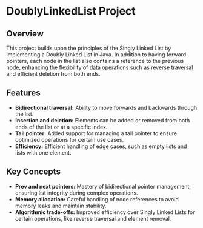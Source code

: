 # DoublyLinkedList Project

## Overview
This project builds upon the principles of the Singly Linked List by implementing a Doubly Linked List in Java. In addition to having forward pointers, each node in the list also contains a reference to the previous node, enhancing the flexibility of data operations such as reverse traversal and efficient deletion from both ends.

## Features
- **Bidirectional traversal:** Ability to move forwards and backwards through the list.
- **Insertion and deletion:** Elements can be added or removed from both ends of the list or at a specific index.
- **Tail pointer:** Added support for managing a tail pointer to ensure optimized operations for certain use cases.
- **Efficiency:** Efficient handling of edge cases, such as empty lists and lists with one element.

## Key Concepts
- **Prev and next pointers:** Mastery of bidirectional pointer management, ensuring list integrity during complex operations.
- **Memory allocation:** Careful handling of node references to avoid memory leaks and maintain stability.
- **Algorithmic trade-offs:** Improved efficiency over Singly Linked Lists for certain operations, like reverse traversal and element removal.
